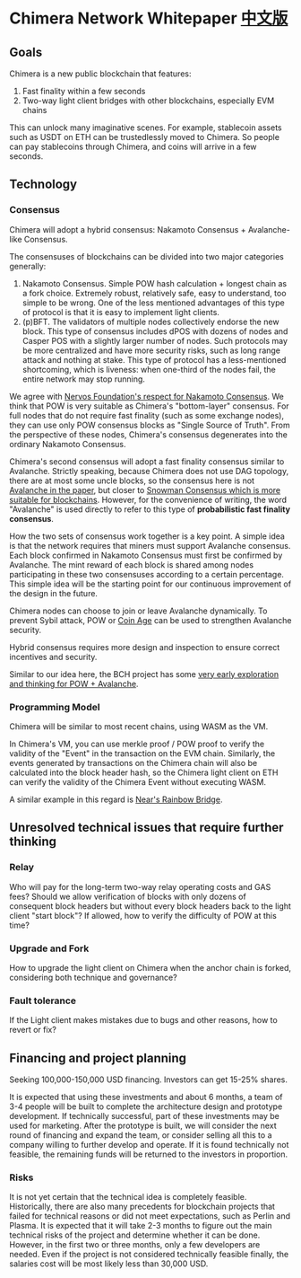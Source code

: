 # Chimera Network Whitepaper [中文版](README_zh.md)

## Goals
Chimera is a new public blockchain that features:

1. Fast finality within a few seconds
2. Two-way light client bridges with other blockchains, especially EVM chains

This can unlock many imaginative scenes. For example, stablecoin assets such as USDT on ETH can be trustedlessly moved to Chimera. So people can pay stablecoins through Chimera, and coins will arrive in a few seconds.

## Technology

### Consensus
Chimera will adopt a hybrid consensus: Nakamoto Consensus + Avalanche-like Consensus.

The consensuses of blockchains can be divided into two major categories generally:

1. Nakamoto Consensus. Simple POW hash calculation + longest chain as a fork choice. Extremely robust, relatively safe, easy to understand, too simple to be wrong. One of the less mentioned advantages of this type of protocol is that it is easy to implement light clients.
2. (p)BFT. The validators of multiple nodes collectively endorse the new block. This type of consensus includes dPOS with dozens of nodes and Casper POS with a slightly larger number of nodes. Such protocols may be more centralized and have more security risks, such as long range attack and nothing at stake. This type of protocol has a less-mentioned shortcoming, which is liveness: when one-third of the nodes fail, the entire network may stop running.

We agree with [Nervos Foundation's respect for Nakamoto Consensus](https://medium.com/nervosnetwork/why-we-love-nakamoto-consensus-5467c035fc55). We think that POW is very suitable as Chimera's "bottom-layer" consensus. For full nodes that do not require fast finality (such as some exchange nodes), they can use only POW consensus blocks as "Single Source of Truth". From the perspective of these nodes, Chimera's consensus degenerates into the ordinary Nakamoto Consensus.


Chimera's second consensus will adopt a fast finality consensus similar to Avalanche. Strictly speaking, because Chimera does not use DAG topology, there are at most some uncle blocks, so the consensus here is not [Avalanche in the paper](https://ipfs.io/ipfs/QmUy4jh5mGNZvLkjies1RWM4YuvJh5o2FYopNPVYwrRVGV), but closer to [Snowman Consensus which is more suitable for blockchains](https://medium.com/avalabs/the-ava-platform-a-tech-primer-7a9b5de57a35). However, for the convenience of writing, the word "Avalanche" is used directly to refer to this type of **probabilistic fast finality consensus**.


How the two sets of consensus work together is a key point. A simple idea is that the network requires that miners must support Avalanche consensus. Each block confirmed in Nakamoto Consensus must first be confirmed by Avalanche. The mint reward of each block is shared among nodes participating in these two consensuses according to a certain percentage. This simple idea will be the starting point for our continuous improvement of the design in the future.


Chimera nodes can choose to join or leave Avalanche dynamically.
To prevent Sybil attack, POW or [Coin Age](https://github.com/tyler-smith/snowglobe/blob/master/spec/snowglobe.md#sybil-resistance-via-coin-age) can be used to strengthen Avalanche security.

Hybrid consensus requires more design and inspection to ensure correct incentives and security.

Similar to our idea here, the BCH project has some [very early exploration and thinking for POW + Avalanche](https://github.com/tyler-smith/snowglobe/blob/master/spec/snowglobe.md).

### Programming Model
Chimera will be similar to most recent chains, using WASM as the VM.

In Chimera's VM, you can use merkle proof / POW proof to verify the validity of the "Event" in the transaction on the EVM chain. Similarly, the events generated by transactions on the Chimera chain will also be calculated into the block header hash, so the Chimera light client on ETH can verify the validity of the Chimera Event without executing WASM.

A similar example in this regard is [Near's Rainbow Bridge](https://github.com/near/rainbow-bridge).

## Unresolved technical issues that require further thinking

### Relay
Who will pay for the long-term two-way relay operating costs and GAS fees?
Should we allow verification of blocks with only dozens of consequent block headers but without every block headers back to the light client "start block"? If allowed, how to verify the difficulty of POW at this time?

### Upgrade and Fork
How to upgrade the light client on Chimera when the anchor chain is forked, considering both technique and governance?

### Fault tolerance
If the Light client makes mistakes due to bugs and other reasons, how to revert or fix?

## Financing and project planning
Seeking 100,000-150,000 USD financing. Investors can get 15-25% shares.

It is expected that using these investments and about 6 months, a team of 3-4 people will be built to complete the architecture design and prototype development. If technically successful, part of these investments may be used for marketing. After the prototype is built, we will consider the next round of financing and expand the team, or consider selling all this to a company willing to further develop and operate. If it is found technically not feasible, the remaining funds will be returned to the investors in proportion.



### Risks
It is not yet certain that the technical idea is completely feasible. Historically, there are also many precedents for blockchain projects that failed for technical reasons or did not meet expectations, such as Perlin and Plasma. It is expected that it will take 2-3 months to figure out the main technical risks of the project and determine whether it can be done. However, in the first two or three months, only a few developers are needed. Even if the project is not considered technically feasible finally, the salaries cost will be most likely less than 30,000 USD.

